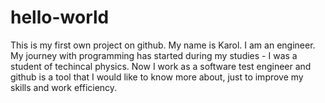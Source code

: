# hello-world
This is my first own project on github.
My name is Karol. I am an engineer. My journey with programming has started during my studies - I was a student of techincal physics. 
Now I work as a software test engineer and github is a tool that I would like to know more about, just to improve my skills and work efficiency. 
